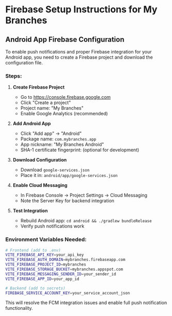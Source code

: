 # Firebase Setup Instructions for My Branches

## Android App Firebase Configuration

To enable push notifications and proper Firebase integration for your Android app, you need to create a Firebase project and download the configuration file.

### Steps:

1. **Create Firebase Project**
   - Go to https://console.firebase.google.com
   - Click "Create a project"
   - Project name: "My Branches"
   - Enable Google Analytics (recommended)

2. **Add Android App**
   - Click "Add app" → "Android"
   - Package name: `com.mybranches.app`
   - App nickname: "My Branches Android"
   - SHA-1 certificate fingerprint: (optional for development)

3. **Download Configuration**
   - Download `google-services.json`
   - Place it in: `android/app/google-services.json`

4. **Enable Cloud Messaging**
   - In Firebase Console → Project Settings → Cloud Messaging
   - Note the Server Key for backend integration

5. **Test Integration**
   - Rebuild Android app: `cd android && ./gradlew bundleRelease`
   - Verify push notifications work

### Environment Variables Needed:
```bash
# Frontend (add to .env)
VITE_FIREBASE_API_KEY=your_api_key
VITE_FIREBASE_AUTH_DOMAIN=mybranches.firebaseapp.com
VITE_FIREBASE_PROJECT_ID=mybranches
VITE_FIREBASE_STORAGE_BUCKET=mybranches.appspot.com
VITE_FIREBASE_MESSAGING_SENDER_ID=your_sender_id
VITE_FIREBASE_APP_ID=your_app_id

# Backend (add to secrets)
FIREBASE_SERVICE_ACCOUNT_KEY=your_service_account_json
```

This will resolve the FCM integration issues and enable full push notification functionality.